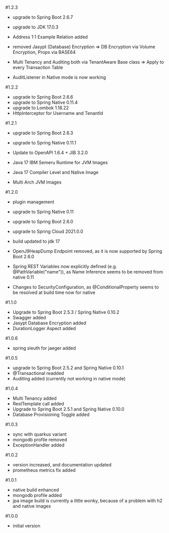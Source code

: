 #1.2.3
- upgrade to Spring Boot 2.6.7
- upgrade to JDK 17.0.3
- Address 1:1 Example Relation added

- removed Jasypt (Database) Encryption => DB Encryption via Volume Encryption, Props via BASE64
- Multi Tenancy and Auditing both via TenantAware Base class => Apply to every Transaction Table
- AuditListener in Native mode is now working

#1.2.2
- upgrade to Spring Boot 2.6.6
- upgrade to Spring Native 0.11.4
- upgrade to Lombok 1.18.22
- HttpInterceptor for Username and TenantId

#1.2.1
- upgrade to Spring Boot 2.6.3
- upgrade to Spring Native 0.11.1
- Update to OpenAPI 1.6.4 + JIB 3.2.0

- Java 17 IBM Semeru Runtime for JVM Images
- Java 17 Compiler Level and Native Image
- Multi Arch JVM Images

#1.2.0
- plugin management
- upgrade to Spring Native 0.11
- upgrade to Spring Boot 2.6.0
- upgrade to Spring Cloud 2021.0.0
- build updated to jdk 17

- OpenJ9HeapDump Endpoint removed, as it is now supported by Spring Boot 2.6.0

- Spring REST Variables now explicitly defined (e.g. @PathVariable("name")), as Name Inference seems to be removed from native 0.11
- Changes to SecurityConfiguration, as @ConditionalProperty seems to be resolved at build time now for native

#1.1.0
- Upgrade to Spring Boot 2.5.3 / Spring Native 0.10.2
- Swagger added
- Jasypt Database Encryption added
- DurationLogger Aspect added

#1.0.6
- spring sleuth for jaeger added

#1.0.5
- upgrade to Spring Boot 2.5.2 and Spring Native 0.10.1
- @Transactional readded
- Auditing added (currently not working in native mode)

#1.0.4
- Multi Tenancy added
- RestTemplate call added
- Upgrade to Spring Boot 2.5.1 and Spring Native 0.10.0                                                             
- Database Provisioning Toggle added

#1.0.3
- sync with quarkus variant
- mongodb profile removed
- ExceptionHandler added

#1.0.2
- version increased, and documentation updated
- prometheus metrics fix added

#1.0.1
- native build enhanced
- mongodb profile added
- jpa image build is currently a little wonky, because of a problem with h2 and native images 

#1.0.0
- initial version
